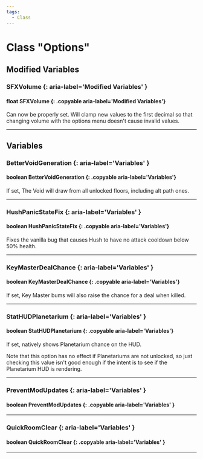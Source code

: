 ```yaml
---
tags:
  - Class
---
```

# Class "Options"

## Modified Variables
### SFXVolume {: aria-label='Modified Variables' }
#### float SFXVolume {: .copyable aria-label='Modified Variables'}
Can now be properly set. Will clamp new values to the first decimal so that changing volume with the options menu doesn't cause invalid values.
___
## Variables
### BetterVoidGeneration {: aria-label='Variables' }
#### boolean BetterVoidGeneration {: .copyable aria-label='Variables'}
If set, The Void will draw from all unlocked floors, including alt path ones.

___
### HushPanicStateFix {: aria-label='Variables' }
#### boolean HushPanicStateFix {: .copyable aria-label='Variables'}
Fixes the vanilla bug that causes Hush to have no attack cooldown below 50% health.

___
### KeyMasterDealChance {: aria-label='Variables' }
#### boolean KeyMasterDealChance {: .copyable aria-label='Variables'}
If set, Key Master bums will also raise the chance for a deal when killed.

___
### StatHUDPlanetarium {: aria-label='Variables' }
#### boolean StatHUDPlanetarium {: .copyable aria-label='Variables'}
If set, natively shows Planetarium chance on the HUD. 

Note that this option has no effect if Planetariums are not unlocked, so just checking this value isn't good enough if the intent is to see if the Planetarium HUD is rendering.

___
### PreventModUpdates {: aria-label='Variables' }
#### boolean PreventModUpdates {: .copyable aria-label='Variables' }

___
### QuickRoomClear {: aria-label='Variables' }
#### boolean QuickRoomClear {: .copyable aria-label='Variables' }

___